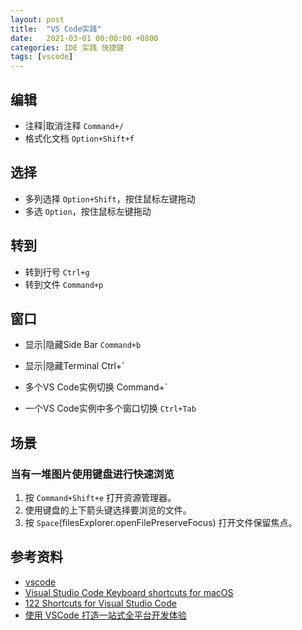 ```yaml
---
layout: post
title:  "VS Code实践"
date:   2021-03-01 00:00:00 +0800
categories: IDE 实践 快捷键
tags: [vscode]
---
```


## 编辑
* 注释|取消注释 ```Command+/```
* 格式化文档 ```Option+Shift+f```

## 选择
* 多列选择 ```Option+Shift```，按住鼠标左键拖动
* 多选 ```Option```，按住鼠标左键拖动

## 转到
* 转到行号 ```Ctrl+g```
* 转到文件 ```Command+p```

## 窗口
* 显示|隐藏Side Bar ```Command+b```
* 显示|隐藏Terminal Ctrl+`

* 多个VS Code实例切换 Command+`
* 一个VS Code实例中多个窗口切换 ```Ctrl+Tab```

## 场景
### 当有一堆图片使用键盘进行快速浏览
1. 按 ```Command+Shift+e``` 打开资源管理器。
2. 使用键盘的上下箭头键选择要浏览的文件。
3. 按 ```Space```(filesExplorer.openFilePreserveFocus) 打开文件保留焦点。

## 参考资料
* [vscode](https://github.com/microsoft/vscode)
* [Visual Studio Code Keyboard shortcuts for macOS](https://code.visualstudio.com/shortcuts/keyboard-shortcuts-macos.pdf)
* [122 Shortcuts for Visual Studio Code](https://shortcutworld.com/VSCode/win/Visual-Studio-Code_Shortcuts)
* [使用 VSCode 打造一站式全平台开发体验](https://www.zhihu.com/search?type=content&q=vscode%20files.watcherExclude)
